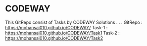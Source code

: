 # CODEWAY
This GitRepo consist of Tasks by CODEWAY Solutions
.
.
.
GitRepo : https://mohansai010.github.io/CODEWAY/
Task-1 : https://mohansai010.github.io/CODEWAY/Task1
Task-2 : https://mohansai010.github.io/CODEWAY/Task2
